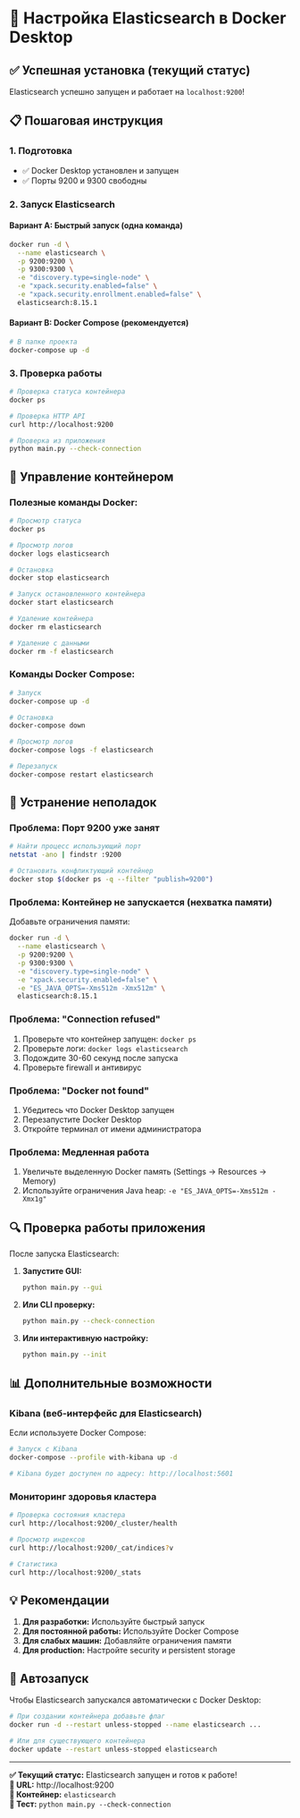 # 🐳 Настройка Elasticsearch в Docker Desktop

## ✅ Успешная установка (текущий статус)

Elasticsearch успешно запущен и работает на `localhost:9200`!

## 📋 Пошаговая инструкция

### 1. Подготовка
- ✅ Docker Desktop установлен и запущен
- ✅ Порты 9200 и 9300 свободны

### 2. Запуск Elasticsearch

#### Вариант A: Быстрый запуск (одна команда)
```bash
docker run -d \
  --name elasticsearch \
  -p 9200:9200 \
  -p 9300:9300 \
  -e "discovery.type=single-node" \
  -e "xpack.security.enabled=false" \
  -e "xpack.security.enrollment.enabled=false" \
  elasticsearch:8.15.1
```

#### Вариант B: Docker Compose (рекомендуется)
```bash
# В папке проекта
docker-compose up -d
```

### 3. Проверка работы
```bash
# Проверка статуса контейнера
docker ps

# Проверка HTTP API
curl http://localhost:9200

# Проверка из приложения
python main.py --check-connection
```

## 🔧 Управление контейнером

### Полезные команды Docker:
```bash
# Просмотр статуса
docker ps

# Просмотр логов
docker logs elasticsearch

# Остановка
docker stop elasticsearch

# Запуск остановленного контейнера
docker start elasticsearch

# Удаление контейнера
docker rm elasticsearch

# Удаление с данными
docker rm -f elasticsearch
```

### Команды Docker Compose:
```bash
# Запуск
docker-compose up -d

# Остановка
docker-compose down

# Просмотр логов
docker-compose logs -f elasticsearch

# Перезапуск
docker-compose restart elasticsearch
```

## 🚨 Устранение неполадок

### Проблема: Порт 9200 уже занят
```bash
# Найти процесс использующий порт
netstat -ano | findstr :9200

# Остановить конфликтующий контейнер
docker stop $(docker ps -q --filter "publish=9200")
```

### Проблема: Контейнер не запускается (нехватка памяти)
Добавьте ограничения памяти:
```bash
docker run -d \
  --name elasticsearch \
  -p 9200:9200 \
  -p 9300:9300 \
  -e "discovery.type=single-node" \
  -e "xpack.security.enabled=false" \
  -e "ES_JAVA_OPTS=-Xms512m -Xmx512m" \
  elasticsearch:8.15.1
```

### Проблема: "Connection refused"
1. Проверьте что контейнер запущен: `docker ps`
2. Проверьте логи: `docker logs elasticsearch`
3. Подождите 30-60 секунд после запуска
4. Проверьте firewall и антивирус

### Проблема: "Docker not found"
1. Убедитесь что Docker Desktop запущен
2. Перезапустите Docker Desktop
3. Откройте терминал от имени администратора

### Проблема: Медленная работа
1. Увеличьте выделенную Docker память (Settings → Resources → Memory)
2. Используйте ограничения Java heap: `-e "ES_JAVA_OPTS=-Xms512m -Xmx1g"`

## 🔍 Проверка работы приложения

После запуска Elasticsearch:

1. **Запустите GUI:**
   ```bash
   python main.py --gui
   ```

2. **Или CLI проверку:**
   ```bash
   python main.py --check-connection
   ```

3. **Или интерактивную настройку:**
   ```bash
   python main.py --init
   ```

## 📊 Дополнительные возможности

### Kibana (веб-интерфейс для Elasticsearch)
Если используете Docker Compose:
```bash
# Запуск с Kibana
docker-compose --profile with-kibana up -d

# Kibana будет доступен по адресу: http://localhost:5601
```

### Мониторинг здоровья кластера
```bash
# Проверка состояния кластера
curl http://localhost:9200/_cluster/health

# Просмотр индексов
curl http://localhost:9200/_cat/indices?v

# Статистика
curl http://localhost:9200/_stats
```

## 💡 Рекомендации

1. **Для разработки:** Используйте быстрый запуск
2. **Для постоянной работы:** Используйте Docker Compose
3. **Для слабых машин:** Добавляйте ограничения памяти
4. **Для production:** Настройте security и persistent storage

## 🔄 Автозапуск

Чтобы Elasticsearch запускался автоматически с Docker Desktop:
```bash
# При создании контейнера добавьте флаг
docker run -d --restart unless-stopped --name elasticsearch ...

# Или для существующего контейнера
docker update --restart unless-stopped elasticsearch
```

---

**✅ Текущий статус:** Elasticsearch запущен и готов к работе!  
**🔗 URL:** http://localhost:9200  
**🐳 Контейнер:** `elasticsearch`  
**📱 Тест:** `python main.py --check-connection`